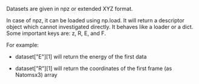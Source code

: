 Datasets are given in npz or extended XYZ format.

In case of npz, it can be loaded using np.load.
It will return a descriptor object which cannot investigated directly.
It behaves like a loader or a dict. Some important keys are:
z, R, E, and F.

For example:

- dataset["E"][1] will return the energy of the first data

- dataset["R"][1] will return the coordinates of the first frame (as Natomsx3) array


